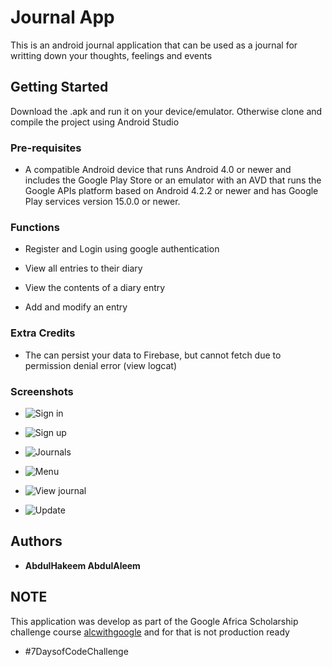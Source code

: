 # Journal App 

This is an android journal application that can be used as a journal for writting down your thoughts, feelings and events

## Getting Started

Download the .apk and run it on your device/emulator. Otherwise clone and compile the project using Android Studio

### Pre-requisites

* A compatible Android device that runs Android 4.0 or newer and includes the Google Play Store or an emulator with an AVD that runs the Google APIs platform based on Android 4.2.2 or newer and has Google Play services version 15.0.0 or newer.

### Functions

* Register and Login using google authentication

* View all entries to their diary

* View the contents of a diary entry

* Add and modify an entry

### Extra Credits

* The can persist your data to Firebase, but cannot fetch due to permission denial error (view logcat)

### Screenshots

*  ![Sign in](screenshots/Main.png)

*  ![Sign up](screenshots/signup.png)

*  ![Journals](screenshots/journals.png)

*  ![Menu](screenshots/menu.png)

*  ![View journal](screenshots/view.png)

*  ![Update](screenshots/update.png)




## Authors

* **AbdulHakeem AbdulAleem** 

## NOTE

This application was develop as part of the Google Africa Scholarship challenge course [alcwithgoogle](https://andela.com/alcwithgoogle/) and for that is not production ready 

* #7DaysofCodeChallenge
